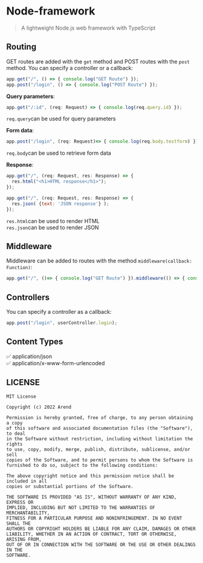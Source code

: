 # Node-framework
> A lightweight Node.js web framework with TypeScript

## Routing
GET routes are added with the `get` method and POST routes with the `post` method.
You can specify a controller or a callback:

```js
app.get("/", () => { console.log("GET Route") });
app.post("/login", () => { console.log("POST Route") });
```
**Query parameters**:

```js
app.get("/:id", (req: Request) => { console.log(req.query.id) });
```
`req.query`can be used for query parameters

**Form data**:
```js
app.post("/login", (req: Request)=> { console.log(req.body.testform) });
```
`req.body`can be used to retrieve form data

**Response**:
```js
app.get("/", (req: Request, res: Response) => { 
  res.html("<h1>HTML response</h1>");
});

app.get("/", (req: Request, res: Response) => { 
  res.json( {text: 'JSON response'} );
});
```
`res.html`can be used to render HTML
<br/>
`res.json`can be used to render JSON


## Middleware

Middleware can be added to routes with the method `middleware(callback: Function)`:

```js
app.get("/", ()=> { console.log("GET Route") }).middleware(() => { console.log("Middleware") });
```

## Controllers

You can specify a controller as a callback:

```js
app.post("/login", userController.login);
```

## Content Types
✅ application/json
<br/>
✅ application/x-www-form-urlencoded

## LICENSE

```
MIT License

Copyright (c) 2022 Arend

Permission is hereby granted, free of charge, to any person obtaining a copy
of this software and associated documentation files (the "Software"), to deal
in the Software without restriction, including without limitation the rights
to use, copy, modify, merge, publish, distribute, sublicense, and/or sell
copies of the Software, and to permit persons to whom the Software is
furnished to do so, subject to the following conditions:

The above copyright notice and this permission notice shall be included in all
copies or substantial portions of the Software.

THE SOFTWARE IS PROVIDED "AS IS", WITHOUT WARRANTY OF ANY KIND, EXPRESS OR
IMPLIED, INCLUDING BUT NOT LIMITED TO THE WARRANTIES OF MERCHANTABILITY,
FITNESS FOR A PARTICULAR PURPOSE AND NONINFRINGEMENT. IN NO EVENT SHALL THE
AUTHORS OR COPYRIGHT HOLDERS BE LIABLE FOR ANY CLAIM, DAMAGES OR OTHER
LIABILITY, WHETHER IN AN ACTION OF CONTRACT, TORT OR OTHERWISE, ARISING FROM,
OUT OF OR IN CONNECTION WITH THE SOFTWARE OR THE USE OR OTHER DEALINGS IN THE
SOFTWARE.
```

